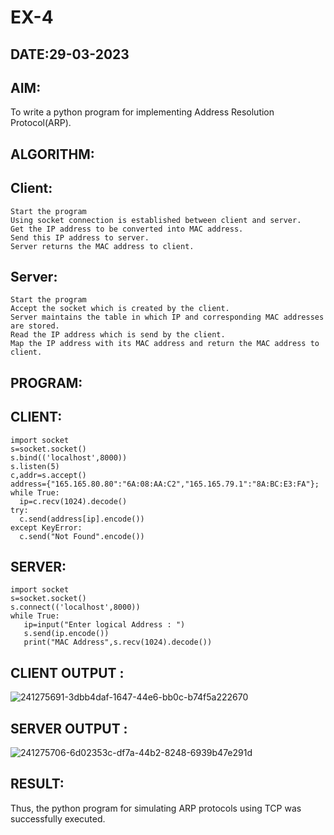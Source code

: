 # EX-4
## DATE:29-03-2023
## AIM:

To write a python program for implementing Address Resolution Protocol(ARP).
## ALGORITHM:
## Client:

    Start the program
    Using socket connection is established between client and server.
    Get the IP address to be converted into MAC address.
    Send this IP address to server.
    Server returns the MAC address to client.

## Server:

    Start the program
    Accept the socket which is created by the client.
    Server maintains the table in which IP and corresponding MAC addresses are stored.
    Read the IP address which is send by the client.
    Map the IP address with its MAC address and return the MAC address to client.

## PROGRAM:
## CLIENT:
```
import socket
s=socket.socket()
s.bind(('localhost',8000))
s.listen(5)
c,addr=s.accept()
address={"165.165.80.80":"6A:08:AA:C2","165.165.79.1":"8A:BC:E3:FA"};
while True:
  ip=c.recv(1024).decode()
try:
  c.send(address[ip].encode())
except KeyError:
  c.send("Not Found".encode())
```
## SERVER:
```
import socket
s=socket.socket()
s.connect(('localhost',8000))
while True:
   ip=input("Enter logical Address : ")
   s.send(ip.encode())
   print("MAC Address",s.recv(1024).decode())
```
## CLIENT OUTPUT :
![241275691-3dbb4daf-1647-44e6-bb0c-b74f5a222670](https://github.com/Amruthavarshnibs/EX-4/assets/119103704/5b4d8933-18c4-4ceb-975d-5ce55ccd5bbd)
## SERVER OUTPUT :
![241275706-6d02353c-df7a-44b2-8248-6939b47e291d](https://github.com/Amruthavarshnibs/EX-4/assets/119103704/a8185928-3b7f-4e8e-8eea-32b0f07fdbee)

## RESULT:

Thus, the python program for simulating ARP protocols using TCP was successfully executed.
